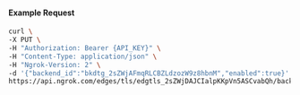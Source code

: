 <!-- Code generated for API Clients. DO NOT EDIT. -->

#### Example Request

```bash
curl \
-X PUT \
-H "Authorization: Bearer {API_KEY}" \
-H "Content-Type: application/json" \
-H "Ngrok-Version: 2" \
-d '{"backend_id":"bkdtg_2sZWjAFmqRLCBZLdzozW9z8hbnM","enabled":true}' \
https://api.ngrok.com/edges/tls/edgtls_2sZWjDAJCIalpKKpVn5ASCvabQh/backend
```

